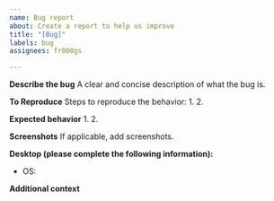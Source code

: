 ```yaml
---
name: Bug report
about: Create a report to help us improve
title: "[Bug]"
labels: bug
assignees: fr000gs

---
```


**Describe the bug**
A clear and concise description of what the bug is.

**To Reproduce**
Steps to reproduce the behavior:
1.
2.

**Expected behavior**
1.
2.

**Screenshots**
If applicable, add screenshots.

**Desktop (please complete the following information):**
 - OS: 


**Additional context**
